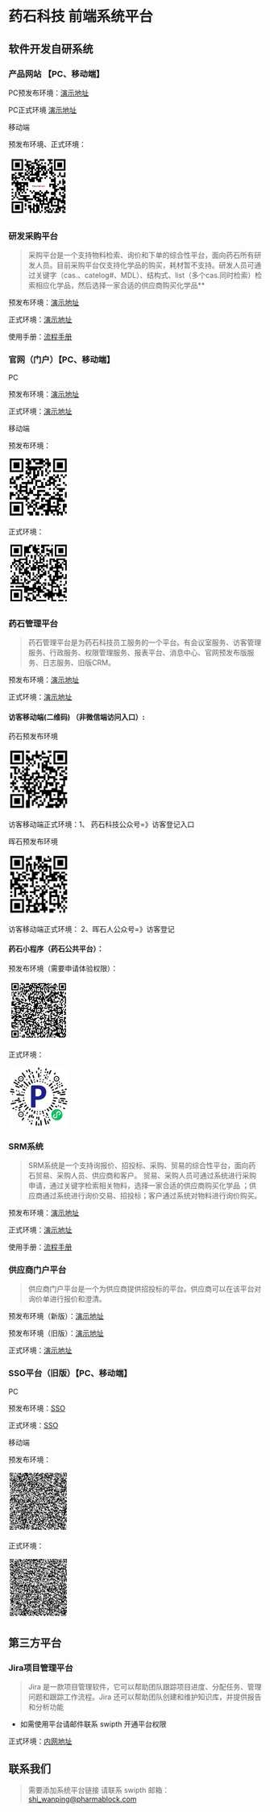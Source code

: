 # 药石科技 前端系统平台

## 软件开发自研系统

### 产品网站 【PC、移动端】

PC预发布环境：[演示地址](http://172.16.18.152:8684)

PC正式环境  [演示地址](https://product.pharmablock.com)

移动端

预发布环境、正式环境：

<img width="120" src="images/产品站移动端正式环境.png">

### 研发采购平台

> 采购平台是一个支持物料检索、询价和下单的综合性平台，面向药石所有研发人员。目前采购平台仅支持化学品的购买，耗材暂不支持。研发人员可通过关键字（cas.、catelog#、MDL）、结构式、list（多个cas.同时检索）检索相应化学品，然后选择一家合适的供应商购买化学品**

预发布环境：[演示地址](http://192.168.1.152:443)

正式环境：[演示地址](https://purchasing.pharmablock.com)

使用手册：[流程手册](https://purchasing.pharmablock.com/docs/)

### 官网（门户）【PC、移动端】

PC

预发布环境：[演示地址](http://192.168.1.152:8060)

正式环境：[演示地址](https://www.pharmablock.com)

移动端

预发布环境：

<img width="120" src="images/官网预发布环境.png">

正式环境：

<img width="120" src="images/官网正式环境.png">

### 药石管理平台

> 药石管理平台是为药石科技员工服务的一个平台。有会议室服务、访客管理服务、行政服务、权限管理服务、报表平台、消息中心、官网预发布版服务、日志服务、旧版CRM。

预发布环境：[演示地址](http://192.168.1.152/index/workbench)

正式环境：[演示地址](https://bp.pharmablock.com)

#### 访客移动端(二维码)   （非微信端访问入口）:

药石预发布环境

<img width="120" src="images/药石访客预发布环境.png">

访客移动端正式环境：1、 药石科技公众号=》访客登记入口

晖石预发布环境

<img width="120" src="images/晖石访客预发布环境.png">

访客移动端正式环境： 2、晖石人公众号=》访客登记

#### 药石小程序（药石公共平台）：

预发布环境（需要申请体验权限）：

<img width="120" src="images/公共平台小程序体验版.jpg">

正式环境：

<img width="120" src="images/公共平台小程序.png">

### SRM系统

> SRM系统是一个支持询报价、招投标、采购、贸易的综合性平台，面向药石贸易、采购人员、供应商和客户。 贸易、采购人员可通过系统进行采购申请，通过关键字检索相关物料，选择一家合适的供应商购买化学品 ；供应商通过系统进行询价交易、招投标；客户通过系统对物料进行询价购买。

预发布环境：[演示地址](http://192.168.1.152:8083)

正式环境：[演示地址](https://srm.pharmablock.com)

使用手册：[流程手册](https://srm.pharmablock.com/docs/)


### 供应商门户平台

> 供应商门户平台是一个为供应商提供招投标的平台。供应商可以在该平台对询价单进行报价和澄清。

预发布环境（新版）：[演示地址](http://192.168.1.152:8081)

预发布环境（旧版）：[演示地址](http://192.168.1.152:8092)

正式环境：[演示地址](https://supplier.pharmablock.com)

### SSO平台（旧版）【PC、移动端】

PC

预发布环境：[SSO](http://172.16.18.160:7000)

正式环境：[SSO](https://ac.pharmablock.com)

移动端

预发布环境：

<img width="120" src="images/SSO预发布环境.png">

正式环境：

<img width="120" src="images/SSO正式环境.png">

## 第三方平台

### Jira项目管理平台

> Jira 是一款项目管理软件，它可以帮助团队跟踪项目进度、分配任务、管理问题和跟踪工作流程。Jira 还可以帮助团队创建和维护知识库，并提供报告和分析功能

* 如需使用平台请邮件联系 swipth 开通平台权限

正式环境：[内网地址](http://172.16.18.168:7080/)


## 联系我们

> 需要添加系统平台链接 请联系 swipth 邮箱：shi_wanping@pharmablock.com
